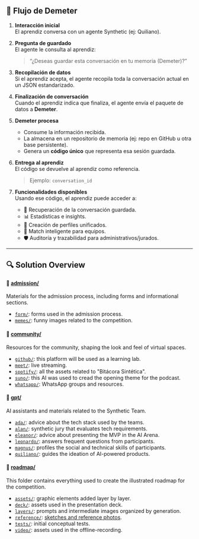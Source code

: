 ## 🔄 Flujo de Demeter 

1. **Interacción inicial**  
   El aprendiz conversa con un agente Synthetic (ej: Quiliano).  

2. **Pregunta de guardado**  
   El agente le consulta al aprendiz:  
   > “¿Deseas guardar esta conversación en tu memoria (Demeter)?”

3. **Recopilación de datos**  
   Si el aprendiz acepta, el agente recopila toda la conversación actual en un JSON estandarizado.  

4. **Finalización de conversación**  
   Cuando el aprendiz indica que finaliza, el agente envía el paquete de datos a **Demeter**.  

5. **Demeter procesa**  
   - Consume la información recibida.  
   - La almacena en un repositorio de memoria (ej: repo en GitHub u otra base persistente).  
   - Genera un **código único** que representa esa sesión guardada.  

6. **Entrega al aprendiz**  
   El código se devuelve al aprendiz como referencia.  
   > Ejemplo: `conversation_id`  

7. **Funcionalidades disponibles**  
   Usando ese código, el aprendiz puede acceder a:  
   - 📂 Recuperación de la conversación guardada.  
   - 📊 Estadísticas e insights.  
   - 🧩 Creación de perfiles unificados.  
   - 🤝 Match inteligente para equipos.  
   - 🛡️ Auditoría y trazabilidad para administrativos/jurados.  

---

## 🔍 Solution Overview

#### 📂 [admission/](admission/)

Materials for the admission process, including forms and informational sections.

- [`form/`](admission/form/): forms used in the admission process.
- [`memes/`](admission/memes/): funny images related to the competition.

#### 📁 [community/](community/)

Resources for the community, shaping the look and feel of virtual spaces.

- [`github/`](community/github/): this platform will be used as a learning lab.
- [`meet/`](community/meet/): live streaming.
- [`spotify/`](community/spotify/): all the assets related to "Bitácora Sintética".
- [`suno/`](community/meet/): this AI was used to cread the opening theme for the podcast.
- [`whatsapp/`](community/whatsapp/): WhatsApp groups and resources.

#### 📁 [gpt/](gpt/)

AI assistants and materials related to the Synthetic Team.

- [`ada/`](gpt/ada/): advice about the tech stack used by the teams.
- [`alan/`](gpt/alan/): synthetic jury that evaluates tech requirements.
- [`eleanor/`](gpt/eleanor/): advice about presenting the MVP in the AI Arena.
- [`leonardo/`](gpt/leonardo/): answers frequent questions from participants.
- [`magnus/`](gpt/magnus/): profiles the social and technical skills of participants.
- [`quiliano/`](gpt/quiliano/): guides the ideation of AI-powered products.

#### 📁 [roadmap/](roadmap/)

This folder contains everything used to create the illustrated roadmap for the competition.

- [`assets/`](roadmap/assets/): graphic elements added layer by layer.
- [`deck/`](roadmap/deck/): assets used in the presentation deck.
- [`layers/`](roadmap/layers/): prompts and intermediate images organized by generation.
- [`reference/`](roadmap/reference/): [sketches and reference photos](roadmap/reference/photo_whiteboard_step6.jpg).
- [`tests/`](roadmap/tests/): initial conceptual tests.
- [`video/`](roadmap/video/): assets used in the offline-recording.